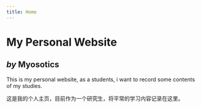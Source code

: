 ```yaml
---
title: Home
---
```


<style type="text/css">
.home {
  text-align: center;
}
.home h1 {
  font-size: 3em;
}
.home h2 {
  margin-bottom: 4em;
}
.home ul {
  margin-left: -4em;
}
.home ul li {
  display: inline-block;
  margin-left: 4em;
}
</style>

<h1 class="title">My Personal Website</h1>

## _by_ Myosotics

This is my personal website, as a students, i want to record some contents of my studies.

这是我的个人主页，目前作为一个研究生，将平常的学习内容记录在这里。
